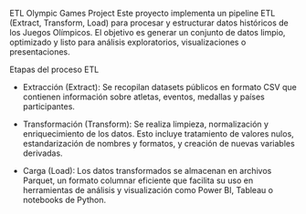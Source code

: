 ETL Olympic Games Project
Este proyecto implementa un pipeline ETL (Extract, Transform, Load) para procesar y estructurar datos históricos de los Juegos Olímpicos. El objetivo es generar un conjunto de datos limpio, optimizado y listo para análisis exploratorios, visualizaciones o presentaciones.

Etapas del proceso ETL
- Extracción (Extract): Se recopilan datasets públicos en formato CSV que contienen información sobre atletas, eventos, medallas y países participantes.

- Transformación (Transform): Se realiza limpieza, normalización y enriquecimiento de los datos. Esto incluye tratamiento de valores nulos, estandarización de nombres y formatos, y creación de nuevas variables derivadas.

- Carga (Load): Los datos transformados se almacenan en archivos Parquet, un formato columnar eficiente que facilita su uso en herramientas de análisis y visualización como Power BI, Tableau o notebooks de Python.
